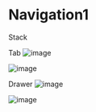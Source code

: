 # Navigation1
Stack

Tab
![image](https://user-images.githubusercontent.com/72686297/159537015-b77b5235-8d7a-4440-8c4d-944e653ddb94.png)

![image](https://user-images.githubusercontent.com/72686297/159537071-6b6f9a14-70ba-4913-b1e8-ac64e812b9b8.png)


Drawer
![image](https://user-images.githubusercontent.com/72686297/159536579-92438c06-acd9-4ba2-91b4-d6cfcef89994.png)

![image](https://user-images.githubusercontent.com/72686297/159536657-d85ef7ad-9e33-44bc-a46c-49d454da45bf.png)


